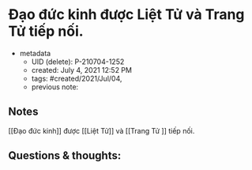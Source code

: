 # Đạo đức kinh được Liệt Tử và Trang Tử tiếp nối.

- metadata
	- UID (delete): P-210704-1252
	- created: July 4, 2021 12:52 PM
	- tags: #created/2021/Jul/04,
	- previous note:

## Notes
[[Đạo đức kinh]] được [[Liệt Tử]] và [[Trang Tử ]] tiếp nối.

## Questions & thoughts:

